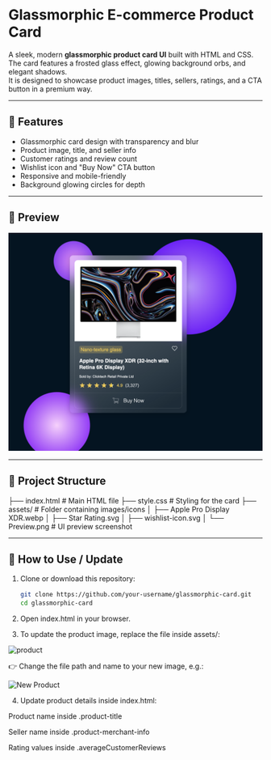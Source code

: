 # Glassmorphic E-commerce Product Card

A sleek, modern **glassmorphic product card UI** built with HTML and CSS.  
The card features a frosted glass effect, glowing background orbs, and elegant shadows.  
It is designed to showcase product images, titles, sellers, ratings, and a CTA button in a premium way.  

---

## 🚀 Features
- Glassmorphic card design with transparency and blur
- Product image, title, and seller info
- Customer ratings and review count
- Wishlist icon and "Buy Now" CTA button
- Responsive and mobile-friendly
- Background glowing circles for depth

---

## 📸 Preview
![UI Preview](assets/Preview.png)

---

## 📂 Project Structure
├── index.html # Main HTML file
├── style.css # Styling for the card
├── assets/ # Folder containing images/icons
│ ├── Apple Pro Display XDR.webp
│ ├── Star Rating.svg
│ ├── wishlist-icon.svg
│ └── Preview.png # UI preview screenshot



---

## 🔧 How to Use / Update

1. Clone or download this repository:
   ```bash
   git clone https://github.com/your-username/glassmorphic-card.git
   cd glassmorphic-card

2. Open index.html in your browser.

3. To update the product image, replace the file inside assets/:

<img src="assets/Apple Pro Display XDR.webp" alt="product" />

👉 Change the file path and name to your new image, e.g.:

<img src="assets/your-product-image.png" alt="New Product" />

4. Update product details inside index.html:

Product name inside .product-title

Seller name inside .product-merchant-info

Rating values inside .averageCustomerReviews